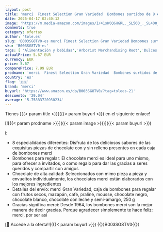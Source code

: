 ```yaml
---
layout: post
title: 'merci  Finest Selection Gran Variedad  Bombones surtidos de 8 especialidades de chocolate relleno y sin relleno  1 x 250 g'
date: 2025-04-17 02:40:12
image: 'https://m.media-amazon.com/images/I/41sW0QGHGRL._SL500_._SL400_.jpg'
comments: true
category: ofertas
author: 'tole.es'
slug: 'B003SG8TV0-es merci Finest Selection Gran Variedad Bombones surtidos de...'
sku: 'B003SG8TV0-es'
tags: [ 'Alimentación y bebidas','Arborist Merchandising Root','Dulces de chocolate','Paquetes variados de dulces de chocolate','Snacks y dulces','bombones','merci','🇪🇸', ]
actualPrice: 5.67 EUR
currency: EUR
price: 5.67
comparePrice: 7.99 EUR
prodname: 'merci  Finest Selection Gran Variedad  Bombones surtidos de 8 especialidades de chocolate relleno y sin relleno  1 x 250 g'
country: 'es'
flag: '🇪🇸'
brand: 'merci'
buyurl: 'https://www.amazon.es/dp/B003SG8TV0/?tag=tolees-21'
descuento: '29.04'
average: '5.75883720930234'
---
```


Tienes [{{< param title >}}]({{< param buyurl >}}) en el siguiente enlace!

[![{{< param prodname >}}]({{< param image >}})]({{< param buyurl >}})

ℹ️:

- 8 especialidades diferentes: Disfruta de los deliciosos sabores de las exquisitas piezas de chocolate con y sin relleno presentes en cada caja de bombones merci
- Bombones para regalar: El chocolate merci es ideal para uno mismo, para ofrecer a invitados, o como regalo para dar las gracias a seres queridos y compartir con amigos
- Chocolate de alta calidad: Seleccionados con mimo pieza a pieza y envueltos individualmente, los chocolates merci están elaborados con los mejores ingredientes
- Detalles del envío: merci Gran Variedad, caja de bombones para regalar con frutos secos, mazapán, café, praliné, mousse, chocolate negro, chocolate blanco, chocolate con leche y semi-amargo, 250 g
- Gracias significa merci: Desde 1964, los bombones merci son la mejor manera de decir gracias. Porque agradecer simplemente te hace feliz: merci, por ser así

[🛒 Accede a la oferta!!]({{< param buyurl >}})
{{<world>}}B003SG8TV0{{</world>}}
